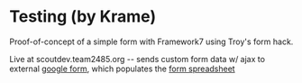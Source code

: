# Testing (by Krame)

Proof-of-concept of a simple form with Framework7 using Troy's form hack.

Live at scoutdev.team2485.org -- sends custom form data w/ ajax to external <a href="https://docs.google.com/a/francisparker.org/forms/d/1JVez5ms9mGhhYTlkXBgX2zOfWVK4wVG1znK6ZAFXohI/viewform">google form</a>, which populates the <a href="https://docs.google.com/spreadsheets/d/1PzvCBN-JtZgVSkTCmSG2RpXVtbNPFO-Q3Dt9Kh7SBhQ/edit#gid=2098016779">form spreadsheet</a>
